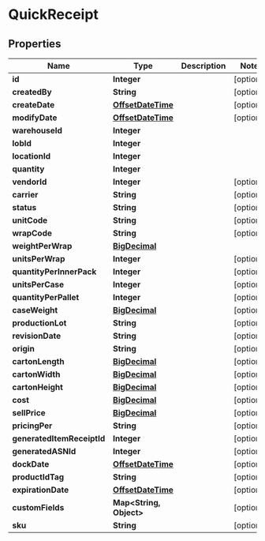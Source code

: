 
# QuickReceipt

## Properties
Name | Type | Description | Notes
------------ | ------------- | ------------- | -------------
**id** | **Integer** |  |  [optional]
**createdBy** | **String** |  |  [optional]
**createDate** | [**OffsetDateTime**](OffsetDateTime.md) |  |  [optional]
**modifyDate** | [**OffsetDateTime**](OffsetDateTime.md) |  |  [optional]
**warehouseId** | **Integer** |  | 
**lobId** | **Integer** |  | 
**locationId** | **Integer** |  | 
**quantity** | **Integer** |  | 
**vendorId** | **Integer** |  |  [optional]
**carrier** | **String** |  |  [optional]
**status** | **String** |  |  [optional]
**unitCode** | **String** |  |  [optional]
**wrapCode** | **String** |  |  [optional]
**weightPerWrap** | [**BigDecimal**](BigDecimal.md) |  | 
**unitsPerWrap** | **Integer** |  |  [optional]
**quantityPerInnerPack** | **Integer** |  |  [optional]
**unitsPerCase** | **Integer** |  |  [optional]
**quantityPerPallet** | **Integer** |  |  [optional]
**caseWeight** | [**BigDecimal**](BigDecimal.md) |  |  [optional]
**productionLot** | **String** |  |  [optional]
**revisionDate** | **String** |  |  [optional]
**origin** | **String** |  |  [optional]
**cartonLength** | [**BigDecimal**](BigDecimal.md) |  |  [optional]
**cartonWidth** | [**BigDecimal**](BigDecimal.md) |  |  [optional]
**cartonHeight** | [**BigDecimal**](BigDecimal.md) |  |  [optional]
**cost** | [**BigDecimal**](BigDecimal.md) |  |  [optional]
**sellPrice** | [**BigDecimal**](BigDecimal.md) |  |  [optional]
**pricingPer** | **String** |  |  [optional]
**generatedItemReceiptId** | **Integer** |  |  [optional]
**generatedASNId** | **Integer** |  |  [optional]
**dockDate** | [**OffsetDateTime**](OffsetDateTime.md) |  |  [optional]
**productIdTag** | **String** |  |  [optional]
**expirationDate** | [**OffsetDateTime**](OffsetDateTime.md) |  |  [optional]
**customFields** | **Map&lt;String, Object&gt;** |  |  [optional]
**sku** | **String** |  |  [optional]



